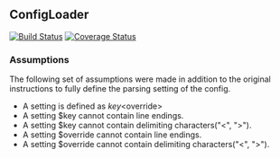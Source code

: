 ## ConfigLoader

[![Build Status](https://travis-ci.org/alexflav23/twitter-ex.svg?branch=master)](https://travis-ci.org/alexflav23/twitter-ex) [![Coverage Status](https://coveralls.io/repos/github/alexflav23/twitter-ex/badge.svg?branch=master)](https://coveralls.io/github/alexflav23/twitter-ex?branch=master)

### Assumptions

The following set of assumptions were made in addition to the original
instructions to fully define the parsing setting of the config.

- A setting is defined as $key<$override>
- A setting $key cannot contain line endings.
- A setting $key cannot contain delimiting characters("<", ">").
- A setting $override cannot contain line endings.
- A setting $override cannot contain delimiting characters("<", ">").
